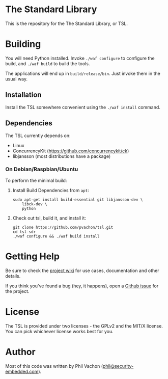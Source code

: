 # The Standard Library

This is the repository for the The Standard Library, or TSL.

# Building

You will need Python installed. Invoke `./waf configure` to configure the build,
and `./waf build` to build the tools.

The applications will end up in `build/release/bin`. Just invoke them in the usual way.

## Installation

Install the TSL somewhere convenient using the `./waf install` command.

## Dependencies

The TSL currently depends on:
 * Linux
 * ConcurrencyKit (https://github.com/concurrencykit/ck)
 * libjansson (most distributions have a package)

### On Debian/Raspbian/Ubuntu
To perform the minimal build:

1. Install Build Dependencies from `apt`:
   ```
   sudo apt-get install build-essential git libjansson-dev \
       libck-dev \
       python
   ```

2. Check out tsl, build it, and install it:
   ```
   git clone https://github.com/pvachon/tsl.git
   cd tsl-sdr
   ./waf configure && ./waf build install
   ```

# Getting Help

Be sure to check the [project wiki](https://github.com/pvachon/tsl-sdr/wiki) for
use cases, documentation and other details.

If you think you've found a bug (hey, it happens), open a [Github issue](https://github.com/pvachon/tsl-sdr/issues) for the project.

# License

The TSL is provided under two licenses - the GPLv2 and the MIT/X license. You
can pick whichever license works best for you.

# Author

Most of this code was written by Phil Vachon (phil@security-embedded.com).

